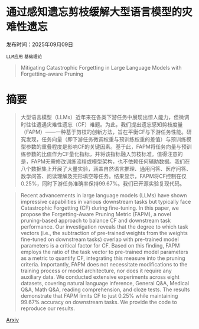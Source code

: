 # 通过感知遗忘剪枝缓解大型语言模型的灾难性遗忘

发布时间：2025年09月09日

`LLM应用` `基础理论`

> Mitigating Catastrophic Forgetting in Large Language Models with Forgetting-aware Pruning

# 摘要

> 大型语言模型（LLMs）近年来在各类下游任务中展现出惊人能力，但微调时往往遭遇灾难性遗忘（CF）难题。为此，我们提出遗忘感知剪枝度量（FAPM）——一种基于剪枝的创新方法，旨在平衡CF与下游任务性能。研究发现，任务向量（即下游任务微调权重与预训练权重的差值）与预训练模型参数的重叠程度是影响CF的关键因素。基于此，FAPM将任务向量与预训练参数的比值作为CF量化指标，并将该指标融入剪枝标准。值得注意的是，FAPM无需修改训练流程或模型架构，也不依赖任何辅助数据。我们在八个数据集上开展了大量实验，涵盖自然语言推理、通用问答、医疗问答、数学问答、阅读理解及完形填空等任务。结果显示，FAPM将CF控制在仅0.25%，同时下游任务准确率保持99.67%。我们已开源实验复现代码。

> Recent advancements in large language models (LLMs) have shown impressive capabilities in various downstream tasks but typically face Catastrophic Forgetting (CF) during fine-tuning. In this paper, we propose the Forgetting-Aware Pruning Metric (FAPM), a novel pruning-based approach to balance CF and downstream task performance. Our investigation reveals that the degree to which task vectors (i.e., the subtraction of pre-trained weights from the weights fine-tuned on downstream tasks) overlap with pre-trained model parameters is a critical factor for CF. Based on this finding, FAPM employs the ratio of the task vector to pre-trained model parameters as a metric to quantify CF, integrating this measure into the pruning criteria. Importantly, FAPM does not necessitate modifications to the training process or model architecture, nor does it require any auxiliary data. We conducted extensive experiments across eight datasets, covering natural language inference, General Q&A, Medical Q&A, Math Q&A, reading comprehension, and cloze tests. The results demonstrate that FAPM limits CF to just 0.25\% while maintaining 99.67\% accuracy on downstream tasks. We provide the code to reproduce our results.

[Arxiv](https://arxiv.org/abs/2509.08255)